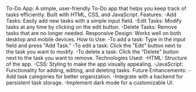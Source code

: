 To-Do App:
A simple, user-friendly To-Do app that helps you keep track of tasks efficiently. Built with HTML, CSS, and JavaScript.
Features:
-Add Tasks: Easily add new tasks with a simple input field.
-Edit Tasks: Modify tasks at any time by clicking on the edit button.
-Delete Tasks: Remove tasks that are no longer needed.
Responsive Design: Works well on both desktop and mobile devices.
How to Use:
-To add a task: Type in the input field and press "Add Task."
-To edit a task: Click the "Edit" button next to the task you want to modify.
-To delete a task: Click the "Delete" button next to the task you want to remove.
Technologies Used:
-HTML: Structure of the app.
-CSS: Styling to make the app visually appealing.
-JavaScript: Functionality for adding, editing, and deleting tasks.
Future Enhancements:
-Add task categories for better organization.
-Integrate with a backend for persistent task storage.
-Implement dark mode for a customizable UI.




